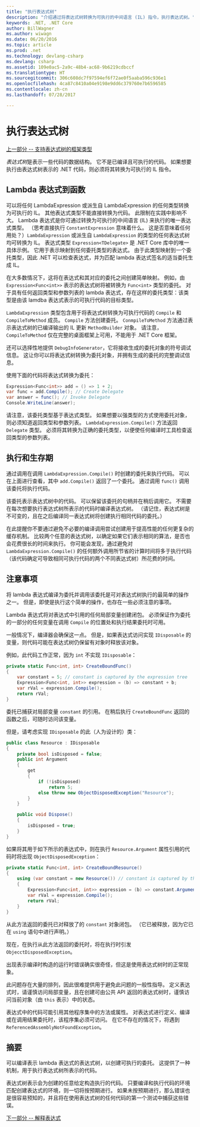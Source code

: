 ```yaml
---
title: "执行表达式树"
description: "介绍通过将表达式树转换为可执行的中间语言 (IL) 指令，执行表达式树。"
keywords: .NET, .NET Core
author: BillWagner
ms.author: wiwagn
ms.date: 06/20/2016
ms.topic: article
ms.prod: .net
ms.technology: devlang-csharp
ms.devlang: csharp
ms.assetid: 109e0ac5-2a9c-48b4-ac68-9b6219cdbccf
ms.translationtype: HT
ms.sourcegitcommit: 306c608dc7f97594ef6f72ae0f5aaba596c936e1
ms.openlocfilehash: 4ca87c8410a04e9198e9dd6c379760e7b6596585
ms.contentlocale: zh-cn
ms.lasthandoff: 07/28/2017

---
```


# <a name="executing-expression-trees"></a>执行表达式树

[上一部分 -- 支持表达式树的框架类型](expression-classes.md)

*表达式树*是表示一些代码的数据结构。
它不是已编译且可执行的代码。 如果想要执行由表达式树表示的 .NET 代码，则必须将其转换为可执行的 IL 指令。 
## <a name="lambda-expressions-to-functions"></a>Lambda 表达式到函数
可以将任何 LambdaExpression 或派生自 LambdaExpression 的任何类型转换为可执行的 IL。 其他表达式类型不能直接转换为代码。 此限制在实践中影响不大。 Lambda 表达式是你可通过转换为可执行的中间语言 (IL) 来执行的唯一表达式类型。 （思考直接执行 `ConstantExpression` 意味着什么。 这是否意味着任何用处？）`LambdaExpression` 或派生自 `LambdaExpression` 的类型的任何表达式树均可转换为 IL。
表达式类型 `Expression<TDelegate>` 是 .NET Core 库中的唯一具体示例。 它用于表示映射到任何委托类型的表达式。 由于此类型映射到一个委托类型，因此 .NET 可以检查表达式，并为匹配 lambda 表达式签名的适当委托生成 IL。 

在大多数情况下，这将在表达式和其对应的委托之间创建简单映射。 例如，由 `Expression<Func<int>>` 表示的表达式树将被转换为 `Func<int>` 类型的委托。 对于具有任何返回类型和参数列表的 lambda 表达式，存在这样的委托类型：该类型是由该 lamdba 表达式表示的可执行代码的目标类型。

`LambdaExpression` 类型包含用于将表达式树转换为可执行代码的 `Compile` 和 `CompileToMethod` 成员。 `Compile` 方法创建委托。 `ConmpileToMethod` 方法通过表示表达式树的已编译输出的 IL 更新 `MethodBuilder` 对象。 请注意，`CompileToMethod` 仅在完整的桌面框架上可用，不能用于 .NET Core 框架。

还可以选择性地提供 `DebugInfoGenerator`，它将接收生成的委托对象的符号调试信息。 这让你可以将表达式树转换为委托对象，并拥有生成的委托的完整调试信息。

使用下面的代码将表达式转换为委托：

```csharp
Expression<Func<int>> add = () => 1 + 2;
var func = add.Compile(); // Create Delegate
var answer = func(); // Invoke Delegate
Console.WriteLine(answer);
```

请注意，该委托类型基于表达式类型。 如果想要以强类型的方式使用委托对象，则必须知道返回类型和参数列表。 `LambdaExpression.Compile()` 方法返回 `Delegate` 类型。 必须将其转换为正确的委托类型，以便使任何编译时工具检查返回类型的参数列表。

## <a name="execution-and-lifetimes"></a>执行和生存期

通过调用在调用 `LambdaExpression.Compile()` 时创建的委托来执行代码。 可以在上面进行查看，其中 `add.Compile()` 返回了一个委托。 通过调用 `func()` 调用该委托将执行代码。

该委托表示表达式树中的代码。 可以保留该委托的句柄并在稍后调用它。 不需要在每次想要执行表达式树所表示的代码时编译表达式树。 （请记住，表达式树是不可变的，且在之后编译同一表达式树将创建执行相同代码的委托。）

在此提醒你不要通过避免不必要的编译调用尝试创建用于提高性能的任何更复杂的缓存机制。 比较两个任意的表达式树，以确定如果它们表示相同的算法，是否也会花费很长的时间来执行。 你可能会发现，通过避免对 `LambdaExpression.Compile()` 的任何额外调用所节省的计算时间将多于执行代码（该代码确定可导致相同可执行代码的两个不同表达式树）所花费的时间。

## <a name="caveats"></a>注意事项

将 lambda 表达式编译为委托并调用该委托是可对表达式树执行的最简单的操作之一。 但是，即使是执行这个简单的操作，也存在一些必须注意的事项。 

Lambda 表达式将对表达式中引用的任何局部变量创建闭包。 必须保证作为委托的一部分的任何变量在调用 `Compile` 的位置处和执行结果委托时可用。

一般情况下，编译器会确保这一点。 但是，如果表达式访问实现 `IDisposable` 的变量，则代码可能在表达式树仍保留有对象时释放该对象。

例如，此代码工作正常，因为 `int` 不实现 `IDisposable`：

```csharp
private static Func<int, int> CreateBoundFunc()
{
    var constant = 5; // constant is captured by the expression tree
    Expression<Func<int, int>> expression = (b) => constant + b;
    var rVal = expression.Compile();
    return rVal;
}
```

委托已捕获对局部变量 `constant` 的引用。
在稍后执行 `CreateBoundFunc` 返回的函数之后，可随时访问该变量。

但是，请考虑实现 `IDisposable` 的此（人为设计的）类：

```csharp
public class Resource : IDisposable
{
    private bool isDisposed = false;
    public int Argument
    {
        get
        {
            if (!isDisposed)
                return 5;
            else throw new ObjectDisposedException("Resource");
        }
    }

    public void Dispose()
    {
        isDisposed = true;
    }
}
```

如果将其用于如下所示的表达式中，则在执行 `Resource.Argument` 属性引用的代码时将出现 `ObjectDisposedException`：

```csharp
private static Func<int, int> CreateBoundResource()
{
    using (var constant = new Resource()) // constant is captured by the expression tree
    {
        Expression<Func<int, int>> expression = (b) => constant.Argument + b;
        var rVal = expression.Compile();
        return rVal;
    }
}
```

从此方法返回的委托已对释放了的 `constant` 对象闭包。 （它已被释放，因为它已在 `using` 语句中进行声明。） 

现在，在执行从此方法返回的委托时，将在执行时引发 `ObjecctDisposedException`。

出现表示编译时构造的运行时错误确实很奇怪，但这是使用表达式树时的正常现象。

此问题存在大量的排列，因此很难提供用于避免此问题的一般性指导。 定义表达式时，请谨慎访问局部变量，且在创建可由公共 API 返回的表达式树时，谨慎访问当前对象（由 `this` 表示）中的状态。

表达式中的代码可能引用其他程序集中的方法或属性。 对表达式进行定义、编译或在调用结果委托时，该程序集必须可访问。 在它不存在的情况下，将遇到 `ReferencedAssemblyNotFoundException`。

## <a name="summary"></a>摘要

可以编译表示 lambda 表达式的表达式树，以创建可执行的委托。 这提供了一种机制，用于执行表达式树所表示的代码。

表达式树表示会为创建的任意给定构造执行的代码。 只要编译和执行代码的环境匹配创建表达式的环境，则一切将按预期进行。 如果未按预期进行，那么错误也是很容易预知的，并且将在使用表达式树的任何代码的第一个测试中捕获这些错误。

[下一部分 -- 解释表达式](expression-trees-interpreting.md)

